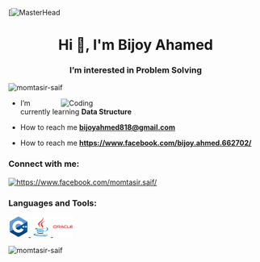 [![MasterHead](https://1.bp.blogspot.com/-7A4WynwLsMw/XbBpCXG8fHI/AAAAAAAAMt4/uOa1bpLskYgrwGbllhSu2SDj_Mig8SXJQCLcBGAsYHQ/s1600/2000_600px.gif)
<h1 align="center">Hi 👋, I'm Bijoy Ahamed</h1>
<h3 align="center">I’m interested in Problem Solving</h3>

<p align="left"> <img src="https://komarev.com/ghpvc/?username=momtasir-saif&label=Profile%20views&color=0e75b6&style=flat" alt="momtasir-saif" /> </p>
<img align="right" alt="Coding" width="400" src="https://cdn.dribbble.com/users/1162077/screenshots/3848914/programmer.gif">


-  I’m currently learning **Data Structure**

-  How to reach me **bijoyahmed818@gmail.com**
-  How to reach me **https://www.facebook.com/bijoy.ahmed.662702/**

<h3 align="left">Connect with me:</h3>
<p align="left">
<a href="https://fb.com/https://www.facebook.com/bijoy.ahmed.662702/" target="blank"><img align="center" src="https://raw.githubusercontent.com/rahuldkjain/github-profile-readme-generator/master/src/images/icons/Social/facebook.svg" alt="https://www.facebook.com/momtasir.saif/" height="30" width="40" /></a>


<h3 align="left">Languages and Tools:</h3>
<p align="left"> <a href="https://www.w3schools.com/cpp/" target="_blank" rel="noreferrer"> <img src="https://raw.githubusercontent.com/devicons/devicon/master/icons/cplusplus/cplusplus-original.svg" alt="cplusplus" width="40" height="40"/> </a> <a href="https://www.java.com" target="_blank" rel="noreferrer"> <img src="https://raw.githubusercontent.com/devicons/devicon/master/icons/java/java-original.svg" alt="java" width="40" height="40"/> </a> <a href="https://www.oracle.com/" target="_blank" rel="noreferrer"> <img src="https://raw.githubusercontent.com/devicons/devicon/master/icons/oracle/oracle-original.svg" alt="oracle" width="40" height="40"/> </a> </p>

<p><img align="center" src="https://github-readme-stats.vercel.app/api/top-langs?username=momtasir-saif&show_icons=true&locale=en&layout=compact" alt="momtasir-saif" /></p>
